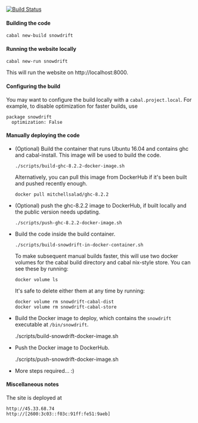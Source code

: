 [![Build Status](https://travis-ci.org/mitchellwrosen/snowdrift.svg?branch=master)](https://travis-ci.org/mitchellwrosen/snowdrift)

#### Building the code

    cabal new-build snowdrift

#### Running the website locally

    cabal new-run snowdrift

This will run the website on http://localhost:8000.

#### Configuring the build

You may want to configure the build locally with a `cabal.project.local`. For
example, to disable optimization for faster builds, use

    package snowdrift
      optimization: False

#### Manually deploying the code

* (Optional) Build the container that runs Ubuntu 16.04 and contains ghc and
  cabal-install. This image will be used to build the code.

      ./scripts/build-ghc-8.2.2-docker-image.sh

  Alternatively, you can pull this image from DockerHub if it's been built and
  pushed recently enough.

      docker pull mitchellsalad/ghc-8.2.2

* (Optional) push the ghc-8.2.2 image to DockerHub, if built locally and the
  public version needs updating.

      ./scripts/push-ghc-8.2.2-docker-image.sh

* Build the code inside the build container.

      ./scripts/build-snowdrift-in-docker-container.sh

  To make subsequent manual builds faster, this will use two docker volumes for
  the cabal build directory and cabal nix-style store. You can see these by
  running:

      docker volume ls

  It's safe to delete either them at any time by running:

      docker volume rm snowdrift-cabal-dist
      docker volume rm snowdrift-cabal-store

* Build the Docker image to deploy, which contains the `snowdrift` executable at
  `/bin/snowdrift`.

    ./scripts/build-snowdrift-docker-image.sh

* Push the Docker image to DockerHub.

    ./scripts/push-snowdrift-docker-image.sh

* More steps required... :)

#### Miscellaneous notes

The site is deployed at

    http://45.33.68.74
    http://[2600:3c03::f03c:91ff:fe51:9aeb]

